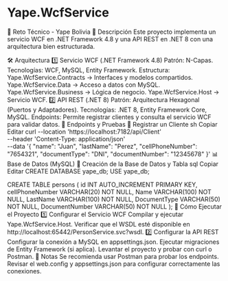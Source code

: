 # Yape.WcfService

📌 Reto Técnico - Yape Bolivia
📖 Descripción
Este proyecto implementa un servicio WCF en .NET Framework 4.8 y una API REST en .NET 8 con una arquitectura bien estructurada.

🛠️ Arquitectura
1️⃣ Servicio WCF (.NET Framework 4.8)
Patrón: N-Capas.
Tecnologías: WCF, MySQL, Entity Framework.
Estructura:
Yape.WcfService.Contracts → Interfaces y modelos compartidos.
Yape.WcfService.Data → Acceso a datos con MySQL.
Yape.WcfService.Business → Lógica de negocio.
Yape.WcfService.Host → Servicio WCF.
2️⃣ API REST (.NET 8)
Patrón: Arquitectura Hexagonal (Puertos y Adaptadores).
Tecnologías: .NET 8, Entity Framework Core, MySQL.
Endpoints: Permite registrar clientes y consulta el servicio WCF para validar datos.
📡 Endpoints y Pruebas
📍 Registrar un Cliente
sh
Copiar
Editar
curl --location 'https://localhost:7182/api/Client' \
--header 'Content-Type: application/json' \
--data '{
  "name": "Juan",
  "lastName": "Perez",
  "cellPhoneNumber": "7654321",
  "documentType": "DNI",
  "documentNumber": "12345678"
}'
📊 Base de Datos (MySQL)
📍 Creación de la Base de Datos y Tabla
sql
Copiar
Editar
CREATE DATABASE yape_db;
USE yape_db;

CREATE TABLE persons (
    id INT AUTO_INCREMENT PRIMARY KEY,
    cellPhoneNumber VARCHAR(20) NOT NULL,
    Name VARCHAR(100) NOT NULL,
    LastName VARCHAR(100) NOT NULL,
    DocumentType VARCHAR(50) NOT NULL,
    DocumentNumber VARCHAR(50) NOT NULL
);
🚀 Cómo Ejecutar el Proyecto
1️⃣ Configurar el Servicio WCF
Compilar y ejecutar Yape.WcfService.Host.
Verificar que el WSDL esté disponible en http://localhost:65442/PersonService.svc?wsdl.
2️⃣ Configurar la API REST
Configurar la conexión a MySQL en appsettings.json.
Ejecutar migraciones de Entity Framework (si aplica).
Levantar el proyecto y probar con curl o Postman.
📎 Notas
Se recomienda usar Postman para probar los endpoints.
Revisar el web.config y appsettings.json para configurar correctamente las conexiones.
